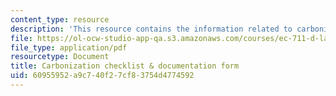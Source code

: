 ```yaml
---
content_type: resource
description: 'This resource contains the information related to carbonization checklist. '
file: https://ol-ocw-studio-app-qa.s3.amazonaws.com/courses/ec-711-d-lab-energy-spring-2011/60955952a9c740f27cf83754d4774592_MITEC_711S11_read6b.pdf
file_type: application/pdf
resourcetype: Document
title: Carbonization checklist & documentation form
uid: 60955952-a9c7-40f2-7cf8-3754d4774592
---
```

